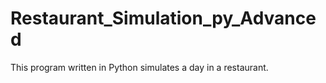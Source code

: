 # Restaurant_Simulation_py_Advanced
This program written in Python simulates a day in a restaurant.
